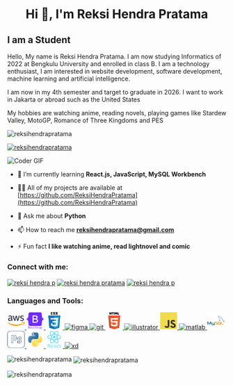 <h1 align="center">Hi 👋, I'm Reksi Hendra Pratama</h1>

## I am a Student
Hello, My name is Reksi Hendra Pratama. I am now studying Informatics of 2022 at Bengkulu University and enrolled in class B. I am a technology enthusiast, I am interested in website development, software development, machine learning and artificial intelligence.

I am now in my 4th semester and target to graduate in 2026. I want to work in Jakarta or abroad such as the United States

My hobbies are watching anime, reading novels, playing games like Stardew Valley, MotoGP, Romance of Three Kingdoms and PES

<p align="left"> <img src="https://komarev.com/ghpvc/?username=reksihendrapratama&label=Profile%20views&color=0e75b6&style=flat" alt="reksihendrapratama" /> </p>

<p align="left"> <a href="https://github.com/ryo-ma/github-profile-trophy"><img src="https://github-profile-trophy.vercel.app/?username=reksihendrapratama" alt="reksihendrapratama" /></a> </p>
<img src="https://media.giphy.com/media/SWoSkN6DxTszqIKEqv/giphy.gif" alt="Coder GIF" width="500" height="400">

- 🌱 I’m currently learning **React.js, JavaScript, MySQL Workbench**

- 👨‍💻 All of my projects are available at [https://github.com/ReksiHendraPratama](https://github.com/ReksiHendraPratama)

- 💬 Ask me about **Python**

- 📫 How to reach me **reksihendrapratama@gmail.com**

- ⚡ Fun fact **I like watching anime, read lightnovel and comic**

<h3 align="left">Connect with me:</h3>
<p align="left">
<a href="https://linkedin.com/in/reksi hendra p" target="blank"><img align="center" src="https://raw.githubusercontent.com/rahuldkjain/github-profile-readme-generator/master/src/images/icons/Social/linked-in-alt.svg" alt="reksi hendra p" height="30" width="40" /></a>
<a href="https://fb.com/reksi hendra pratama" target="blank"><img align="center" src="https://raw.githubusercontent.com/rahuldkjain/github-profile-readme-generator/master/src/images/icons/Social/facebook.svg" alt="reksi hendra pratama" height="30" width="40" /></a>
<a href="https://www.youtube.com/c/reksi hendra p" target="blank"><img align="center" src="https://raw.githubusercontent.com/rahuldkjain/github-profile-readme-generator/master/src/images/icons/Social/youtube.svg" alt="reksi hendra p" height="30" width="40" /></a>
</p>

<h3 align="left">Languages and Tools:</h3>
<p align="left"> <a href="https://aws.amazon.com" target="_blank" rel="noreferrer"> <img src="https://raw.githubusercontent.com/devicons/devicon/master/icons/amazonwebservices/amazonwebservices-original-wordmark.svg" alt="aws" width="40" height="40"/> </a> <a href="https://getbootstrap.com" target="_blank" rel="noreferrer"> <img src="https://raw.githubusercontent.com/devicons/devicon/master/icons/bootstrap/bootstrap-plain-wordmark.svg" alt="bootstrap" width="40" height="40"/> </a> <a href="https://www.w3schools.com/css/" target="_blank" rel="noreferrer"> <img src="https://raw.githubusercontent.com/devicons/devicon/master/icons/css3/css3-original-wordmark.svg" alt="css3" width="40" height="40"/> </a> <a href="https://www.figma.com/" target="_blank" rel="noreferrer"> <img src="https://www.vectorlogo.zone/logos/figma/figma-icon.svg" alt="figma" width="40" height="40"/> </a> <a href="https://git-scm.com/" target="_blank" rel="noreferrer"> <img src="https://www.vectorlogo.zone/logos/git-scm/git-scm-icon.svg" alt="git" width="40" height="40"/> </a> <a href="https://www.w3.org/html/" target="_blank" rel="noreferrer"> <img src="https://raw.githubusercontent.com/devicons/devicon/master/icons/html5/html5-original-wordmark.svg" alt="html5" width="40" height="40"/> </a> <a href="https://www.adobe.com/in/products/illustrator.html" target="_blank" rel="noreferrer"> <img src="https://www.vectorlogo.zone/logos/adobe_illustrator/adobe_illustrator-icon.svg" alt="illustrator" width="40" height="40"/> </a> <a href="https://developer.mozilla.org/en-US/docs/Web/JavaScript" target="_blank" rel="noreferrer"> <img src="https://raw.githubusercontent.com/devicons/devicon/master/icons/javascript/javascript-original.svg" alt="javascript" width="40" height="40"/> </a> <a href="https://www.mathworks.com/" target="_blank" rel="noreferrer"> <img src="https://upload.wikimedia.org/wikipedia/commons/2/21/Matlab_Logo.png" alt="matlab" width="40" height="40"/> </a> <a href="https://www.mysql.com/" target="_blank" rel="noreferrer"> <img src="https://raw.githubusercontent.com/devicons/devicon/master/icons/mysql/mysql-original-wordmark.svg" alt="mysql" width="40" height="40"/> </a> <a href="https://www.photoshop.com/en" target="_blank" rel="noreferrer"> <img src="https://raw.githubusercontent.com/devicons/devicon/master/icons/photoshop/photoshop-line.svg" alt="photoshop" width="40" height="40"/> </a> <a href="https://www.python.org" target="_blank" rel="noreferrer"> <img src="https://raw.githubusercontent.com/devicons/devicon/master/icons/python/python-original.svg" alt="python" width="40" height="40"/> </a> <a href="https://reactjs.org/" target="_blank" rel="noreferrer"> <img src="https://raw.githubusercontent.com/devicons/devicon/master/icons/react/react-original-wordmark.svg" alt="react" width="40" height="40"/> </a> <a href="https://www.adobe.com/products/xd.html" target="_blank" rel="noreferrer"> <img src="https://cdn.worldvectorlogo.com/logos/adobe-xd.svg" alt="xd" width="40" height="40"/> </a> </p>

<p><img align="left" src="https://github-readme-stats.vercel.app/api/top-langs?username=reksihendrapratama&show_icons=true&locale=en&layout=compact" alt="reksihendrapratama" /></p>

<p>&nbsp;<img align="center" src="https://github-readme-stats.vercel.app/api?username=reksihendrapratama&show_icons=true&locale=en" alt="reksihendrapratama" /></p>

<p><img align="center" src="https://github-readme-streak-stats.herokuapp.com/?user=reksihendrapratama&" alt="reksihendrapratama" /></p>
